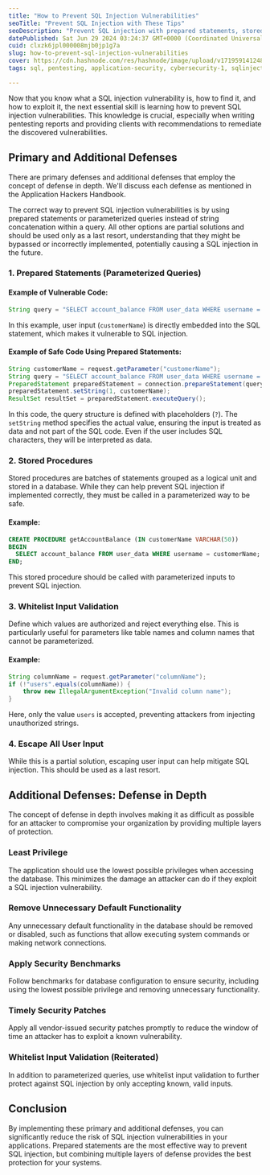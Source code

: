 ```yaml
---
title: "How to Prevent SQL Injection Vulnerabilities"
seoTitle: "Prevent SQL Injection with These Tips"
seoDescription: "Prevent SQL injection with prepared statements, stored procedures, and other defense methods for robust security"
datePublished: Sat Jun 29 2024 03:24:37 GMT+0000 (Coordinated Universal Time)
cuid: clxzk6jpl000008mjb0jp1g7a
slug: how-to-prevent-sql-injection-vulnerabilities
cover: https://cdn.hashnode.com/res/hashnode/image/upload/v1719591412484/4c089eaf-1fd6-4c0c-95ed-6957f4985224.jpeg
tags: sql, pentesting, application-security, cybersecurity-1, sqlinjection, ethicalhacking

---
```


Now that you know what a SQL injection vulnerability is, how to find it, and how to exploit it, the next essential skill is learning how to prevent SQL injection vulnerabilities. This knowledge is crucial, especially when writing pentesting reports and providing clients with recommendations to remediate the discovered vulnerabilities.

## Primary and Additional Defenses

There are primary defenses and additional defenses that employ the concept of defense in depth. We'll discuss each defense as mentioned in the Application Hackers Handbook.

The correct way to prevent SQL injection vulnerabilities is by using prepared statements or parameterized queries instead of string concatenation within a query. All other options are partial solutions and should be used only as a last resort, understanding that they might be bypassed or incorrectly implemented, potentially causing a SQL injection in the future.

### 1\. Prepared Statements (Parameterized Queries)

#### Example of Vulnerable Code:

```java
String query = "SELECT account_balance FROM user_data WHERE username = '" + request.getParameter("customerName") + "'";
```

In this example, user input (`customerName`) is directly embedded into the SQL statement, which makes it vulnerable to SQL injection.

#### Example of Safe Code Using Prepared Statements:

```java
String customerName = request.getParameter("customerName");
String query = "SELECT account_balance FROM user_data WHERE username = ?";
PreparedStatement preparedStatement = connection.prepareStatement(query);
preparedStatement.setString(1, customerName);
ResultSet resultSet = preparedStatement.executeQuery();
```

In this code, the query structure is defined with placeholders (`?`). The `setString` method specifies the actual value, ensuring the input is treated as data and not part of the SQL code. Even if the user includes SQL characters, they will be interpreted as data.

### 2\. Stored Procedures

Stored procedures are batches of statements grouped as a logical unit and stored in a database. While they can help prevent SQL injection if implemented correctly, they must be called in a parameterized way to be safe.

#### Example:

```sql
CREATE PROCEDURE getAccountBalance (IN customerName VARCHAR(50))
BEGIN
  SELECT account_balance FROM user_data WHERE username = customerName;
END;
```

This stored procedure should be called with parameterized inputs to prevent SQL injection.

### 3\. Whitelist Input Validation

Define which values are authorized and reject everything else. This is particularly useful for parameters like table names and column names that cannot be parameterized.

#### Example:

```java
String columnName = request.getParameter("columnName");
if (!"users".equals(columnName)) {
    throw new IllegalArgumentException("Invalid column name");
}
```

Here, only the value `users` is accepted, preventing attackers from injecting unauthorized strings.

### 4\. Escape All User Input

While this is a partial solution, escaping user input can help mitigate SQL injection. This should be used as a last resort.

## Additional Defenses: Defense in Depth

The concept of defense in depth involves making it as difficult as possible for an attacker to compromise your organization by providing multiple layers of protection.

### Least Privilege

The application should use the lowest possible privileges when accessing the database. This minimizes the damage an attacker can do if they exploit a SQL injection vulnerability.

### Remove Unnecessary Default Functionality

Any unnecessary default functionality in the database should be removed or disabled, such as functions that allow executing system commands or making network connections.

### Apply Security Benchmarks

Follow benchmarks for database configuration to ensure security, including using the lowest possible privilege and removing unnecessary functionality.

### Timely Security Patches

Apply all vendor-issued security patches promptly to reduce the window of time an attacker has to exploit a known vulnerability.

### Whitelist Input Validation (Reiterated)

In addition to parameterized queries, use whitelist input validation to further protect against SQL injection by only accepting known, valid inputs.

## Conclusion

By implementing these primary and additional defenses, you can significantly reduce the risk of SQL injection vulnerabilities in your applications. Prepared statements are the most effective way to prevent SQL injection, but combining multiple layers of defense provides the best protection for your systems.